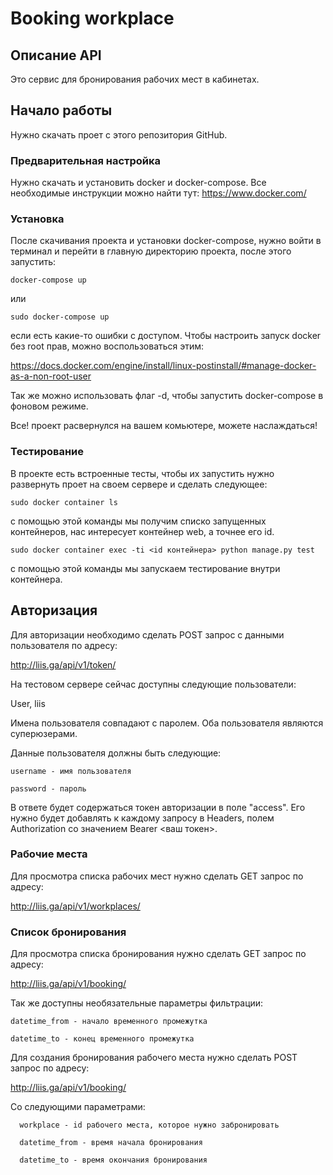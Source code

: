 # Booking workplace

## Описание API

Это сервис для бронирования рабочих мест в кабинетах.

## Начало работы

Нужно скачать проет с этого репозитория GitHub.

### Предварительная настройка

Нужно скачать и установить docker и docker-compose. Все необходимые инструкции можно найти тут:
https://www.docker.com/

### Установка

После скачивания проекта и установки docker-compose, нужно войти в терминал и перейти в главную директорию проекта, после этого запустить:

```
docker-compose up
```
или 
```
sudo docker-compose up
```
если есть какие-то ошибки с доступом. Чтобы настроить запуск docker без root прав, можно воспользоваться этим:

https://docs.docker.com/engine/install/linux-postinstall/#manage-docker-as-a-non-root-user

Так же можно использовать флаг -d, чтобы запустить docker-compose в фоновом режиме.

Все! проект расвернулся на вашем комьютере, можете наслаждаться!


### Тестирование

В проекте есть встроенные тесты, чтобы их запустить нужно развернуть проет на своем сервере и сделать следующее:

```
sudo docker container ls
```
с помощью этой команды мы получим списко запущенных контейнеров, нас интересует контейнер web, а точнее его id.

```
sudo docker container exec -ti <id контейнера> python manage.py test
```
с помощью этой команды мы запускаем тестирование внутри контейнера.

## Авторизация 

Для авторизации необходимо сделать POST запрос с данными пользователя по адресу:

http://liis.ga/api/v1/token/

На тестовом сервере сейчас доступны следующие пользователи:

User, liis

Имена пользователя совпадают с паролем. Оба пользователя являются суперюзерами.

Данные пользователя должны быть следующие:

    username - имя пользователя
    
    password - пароль
   
В ответе будет содержаться токен авторизации в поле "access". Его нужно будет добавлять к каждому запросу в Headers, полем Authorization со значением Bearer <ваш токен>.


### Рабочие места

Для просмотра списка рабочих мест нужно сделать GET запрос по адресу:

http://liis.ga/api/v1/workplaces/

### Список бронирования

Для просмотра списка бронирования нужно сделать GET запрос по адресу:

http://liis.ga/api/v1/booking/

Так же доступны необязательные параметры фильтрации:

    datetime_from - начало временного промежутка
    
    datetime_to - конец временного промежутка

Для создания бронирования рабочего места нужно сделать POST запрос по адресу:

http://liis.ga/api/v1/booking/

Со следующими параметрами:

      workplace - id рабочего места, которое нужно забронировать
      
      datetime_from - время начала бронирования
      
      datetime_to - время окончания бронирования
